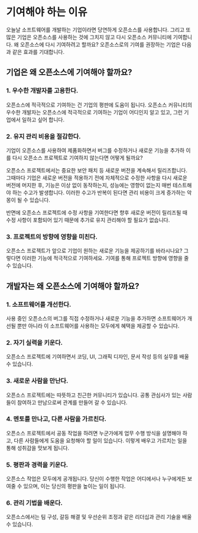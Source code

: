 # 기여해야 하는 이유

오늘날 소프트웨어를 개발하는 기업이라면 당연하게 오픈소스를 사용합니다. 그리고 또 많은 기업은 오픈소스를 사용하는 것에 그치지 않고 다시 오픈소스 커뮤니티에 기여합니다. 왜 오픈소스에 다시 기여하려고 할까요? 오픈소스로의 기여를 권장하는 기업은 다음과 같은 효과를 기대합니다. 

## 기업은 왜 오픈소스에 기여해야 할까요?

### 1. 우수한 개발자를 고용한다.

오픈소스에 적극적으로 기여하는 건 기업의 평판에 도움이 됩니다. 오픈소스 커뮤니티의 우수한 개발자는 오픈소스에 적극적으로 기여하는 기업이 어디인지 알고 있고, 그런 기업에서 일하고 싶어 합니다.

### 2. 유지 관리 비용을 절감한다.

기업이 오픈소스를 사용하여 제품화하면서 버그를 수정하거나 새로운 기능을 추가하 이를 다시 오픈소스 프로젝트로 기여하지 않는다면 어떻게 될까요? 

오픈소스 프로젝트에서는 중요한 보안 패치 등 새로운 버전을 계속해서 릴리즈합니다. 그때마다 기업은 새로운 버전을 적용하기 전에 자체적으로 수정한 사항을 다시 새로운 버전에 머지한 후, 기능은 이상 없이 동작하는지, 성능에는 영향이 없는지 매번 테스트해야 하는 수고가 발생합니다. 이러한 수고가 반복이 된다면 관리 비용이 크게 증가하는 악몽이 될 수 있습니다.

반면에 오픈소스 프로젝트에 수정 사항을 기여한다면 향후 새로운 버전이 릴리즈될 때 수정 사항이 포함되어 있기 때문에 추가로 유지 관리해야 할 필요가 없습니다.

### 3. 프로젝트의 방향에 영향을 미친다.

오픈소스 프로젝트가 앞으로 기업이 원하는 새로운 기능을 제공하기를 바라시나요? 그렇다면 이러한 기능에 적극적으로 기여하세요. 기여를 통해 프로젝트 방향에 영향을 줄 수 있습니다.

## 개발자는 왜 오픈소스에 기여해야 할까요?

### 1. 소프트웨어를 개선한다. 

사용 중인 오픈소스의 버그를 직접 수정하거나 새로운 기능을 추가하면 소프트웨어가 개선될 뿐만 아니라 이 소프트웨어를 사용하는 모두에게 혜택을 제공할 수 있습니다.

### 2. 자기 실력을 키운다. 

오픈소스 프로젝트에 기여하면서 코딩, UI, 그래픽 디자인, 문서 작성 등의 실무를  배울 수 있습니다.

### 3. 새로운 사람을 만난다. 

오픈소스 프로젝트에는 따뜻하고 친근한 커뮤니티가 있습니다. 공통 관심사가 있는 사람들이 참여하고 만남으로써 관계를 만들어 갈 수 있습니다.

### 4. 멘토를 만나고, 다른 사람을 가르친다. 

오픈소스 프로젝트에서 공동 작업을 하려면 누군가에게 업무 수행 방식을 설명해야 하고, 다른 사람들에게 도움을 요청해야 할 일이 있습니다. 이렇게 배우고 가르치는 일을 통해 성취감을 맛보게 됩니다.

### 5. 평판과 경력을 키운다. 

오픈소스 작업은 모두에게 공개됩니다. 당신이 수행한 작업은 어디에서나 누구에게든 보여줄 수 있으며, 이는 당신의 평판을 높이는 일이 됩니다.

### 6. 관리 기법을 배운다. 

오픈소스에서는 팀 구성, 갈등 해결 및 우선순위 조정과 같은 리더십과 관리 기술을 배울 수 있습니다. 







